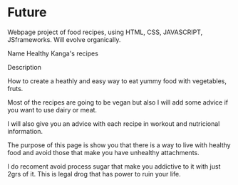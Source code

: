 # Future
Webpage project of food recipes, using HTML, CSS, JAVASCRIPT, JSframeworks. Will evolve organically.



Name
Healthy Kanga's recipes




Description

How to create a heathly  and easy way to eat yummy food with vegetables, fruts.

Most of the recipes are going to be vegan but also I will add some advice if you want to use dairy or meat.

I will also give you an advice with each recipe in workout and nutricional information.


The purpose of this page is show you that there is a way to live with healthy food and avoid those that make you have unhealthy attachments.

I do recoment avoid process sugar that make you addictive to it with just 2grs of it.
This is legal drog that has power to ruin your life.



